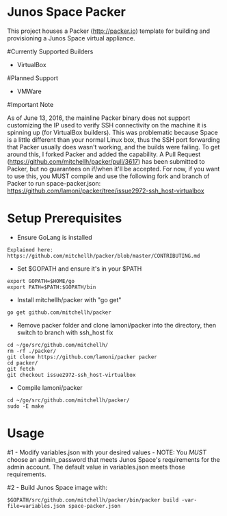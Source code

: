 # Junos Space Packer
This project houses a Packer (http://packer.io) template for building and provisioning a Junos Space virtual appliance.

#Currently Supported Builders
- VirtualBox

#Planned Support
- VMWare

#Important Note

As of June 13, 2016, the mainline Packer binary does not support customizing the IP used to verify SSH connectivity
on the machine it is spinning up (for VirtualBox builders).  This was problematic because Space is a little different
than your normal Linux box, thus the SSH port forwarding that Packer usually does wasn't working, and the builds were
 failing.  To get around this, I forked Packer and added the capability.  A Pull Request (https://github.com/mitchellh/packer/pull/3617)
 has been submitted to Packer, but no guarantees on if/when it'll be accepted.  For now, if you want to use this, you
 MUST compile and use the following fork and branch of Packer to run space-packer.json: https://github.com/lamoni/packer/tree/issue2972-ssh_host-virtualbox

# Setup Prerequisites

- Ensure GoLang is installed
```
Explained here: https://github.com/mitchellh/packer/blob/master/CONTRIBUTING.md
```

- Set $GOPATH and ensure it's in your $PATH
```
export GOPATH=$HOME/go
export PATH=$PATH:$GOPATH/bin
```

- Install mitchellh/packer with "go get"
```
go get github.com/mitchellh/packer
```

- Remove packer folder and clone lamoni/packer into the directory, then switch to branch with ssh_host fix
```
cd ~/go/src/github.com/mitchellh/
rm -rf ./packer/
git clone https://github.com/lamoni/packer packer
cd packer/
git fetch
git checkout issue2972-ssh_host-virtualbox
```

- Compile lamoni/packer
```
cd ~/go/src/github.com/mitchellh/packer/
sudo -E make
```


# Usage
#1 - Modify variables.json with your desired values
    - NOTE: You *MUST* choose an admin_password that meets Junos Space's requirements for the admin account.  The default value in variables.json meets those requirements.

#2 - Build Junos Space image with:
```
$GOPATH/src/github.com/mitchellh/packer/bin/packer build -var-file=variables.json space-packer.json
```
